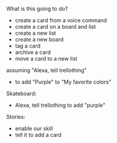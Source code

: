What is this going to do?

- create a card from a voice command
- create a card on a board and list
- create a new list
- create a new board
- tag a card
- archive a card
- move a card to a new list





assuming "Alexa, tell trellothing"
 - to add "Purple" to "My favorite colors"


Skateboard:

- Alexa, tell trellothing to add "purple"

Stories:

- enable our skill
- tell it to add a card
